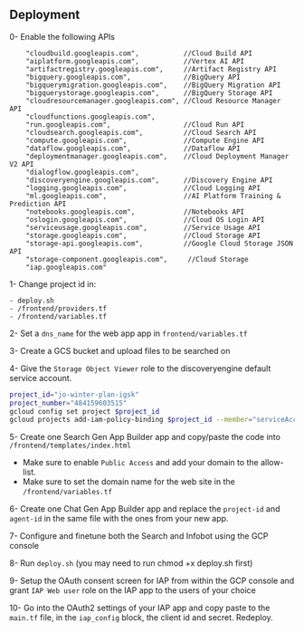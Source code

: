 ## Deployment

0- Enable the following APIs
```
    "cloudbuild.googleapis.com",           //Cloud Build API
    "aiplatform.googleapis.com",           //Vertex AI API
    "artifactregistry.googleapis.com",     //Artifact Registry API
    "bigquery.googleapis.com",             //BigQuery API
    "bigquerymigration.googleapis.com",    //BigQuery Migration API
    "bigquerystorage.googleapis.com",      //BigQuery Storage API
    "cloudresourcemanager.googleapis.com", //Cloud Resource Manager API
    "cloudfunctions.googleapis.com",
    "run.googleapis.com",                  //Cloud Run API
    "cloudsearch.googleapis.com",          //Cloud Search API
    "compute.googleapis.com",              //Compute Engine API
    "dataflow.googleapis.com",             //Dataflow API
    "deploymentmanager.googleapis.com",    //Cloud Deployment Manager V2 API
    "dialogflow.googleapis.com",
    "discoveryengine.googleapis.com",      //Discovery Engine API
    "logging.googleapis.com",              //Cloud Logging API
    "ml.googleapis.com",                   //AI Platform Training & Prediction API
    "notebooks.googleapis.com",            //Notebooks API
    "oslogin.googleapis.com",              //Cloud OS Login API
    "serviceusage.googleapis.com",         //Service Usage API
    "storage.googleapis.com",              //Cloud Storage API
    "storage-api.googleapis.com",          //Google Cloud Storage JSON API
    "storage-component.googleapis.com",     //Cloud Storage
    "iap.googleapis.com"
```

1- Change project id in:
```
- deploy.sh
- /frontend/providers.tf
- /frontend/variables.tf
```

2- Set a `dns_name` for the web app app in `frontend/variables.tf`

3- Create a GCS bucket and upload files to be searched on

4- Give the `Storage Object Viewer` role to the discoveryengine default service account. 

``` bash
project_id="jo-winter-plan-igsk"
project_number="484159603515"
gcloud config set project $project_id
gcloud projects add-iam-policy-binding $project_id --member="serviceAccount:service-$project_number@gcp-sa-discoveryengine.iam.gserviceaccount.com" --role="roles/storage.objectViewer"
```

5- Create one Search Gen App Builder app and copy/paste the code into `/frontend/templates/index.html`

- Make sure to enable `Public Access` and add your domain to the allow-list.
- Make sure to set the domain name for the web site in the `/frontend/variables.tf`

6- Create one Chat Gen App Builder app and replace the `project-id` and `agent-id` in the same file with the ones from your new app.

7- Configure and finetune both the Search and Infobot using the GCP console

8- Run `deploy.sh` (you may need to run chmod +x deploy.sh first)

9- Setup the OAuth consent screen for IAP from within the GCP console and grant `IAP Web user` role on the IAP app to the users of your choice

10- Go into the OAuth2 settings of your IAP app and copy paste to the `main.tf` file, in the `iap_config` block, the client id and secret.  Redeploy.